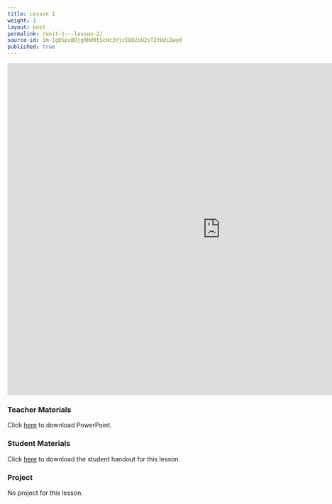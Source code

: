 ```yaml
---
title: Lesson 1
weight: 1
layout: post
permalink: /unit-1---lesson-2/
source-id: 1m-IgDSpxBOjgXHd9tScHc3YjcEBQZoU2sT2YOdiDwy0
published: true
---
```


<iframe src="https://docs.google.com/presentation/d/e/2PACX-1vS5IRe7OfFb6b8wIF0iVpn5sTEVJBQJdboDRQFmYCmx9pw2gVC7N6OyQIT990f_FpvyK_Nuz4_OEx24/embed?start=false&loop=false&delayms=3000" frameborder="0" width="960" height="749" allowfullscreen="true" mozallowfullscreen="true" webkitallowfullscreen="true"></iframe>

### Teacher Materials

Click <a href="https://docs.google.com/presentation/d/1rDrkLjqQ-1i2FFQRS7ly-qQCYh6IYeZdjwtGp1CxPBE/edit?usp=sharing" target="_blank">here</a> to download PowerPoint.

### Student Materials

Click <a href="https://crosswordlabs.com/view/discover-engineering" target="_blank">here</a> to download the student handout for this lesson.

### Project  

No project for this lesson.